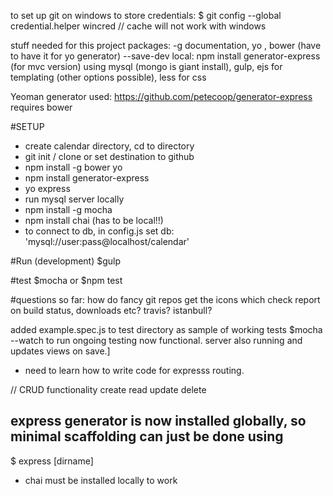 to set up git on windows to store credentials:
$ git config --global credential.helper wincred // cache will not work with windows

stuff needed for this project
packages:
-g documentation, yo , bower (have to have it for yo generator)
--save-dev 
local: npm install generator-express (for mvc version)
using mysql (mongo is giant install), gulp, ejs for templating (other options possible), less for css

Yeoman generator used: 
https://github.com/petecoop/generator-express
requires bower


#SETUP

- create calendar directory, cd to directory
- git init / clone or set destination to github
- npm install -g bower yo
- npm install generator-express
- yo express
- run mysql server locally
- npm install -g mocha
- npm install chai (has to be local!!)
- to connect to db, in config.js set db: 'mysql://user:pass@localhost/calendar'

#Run (development)
$gulp

#test
$mocha or $npm test

#questions so far:
how do fancy git repos get the icons which check report on build status, downloads etc? travis? istanbull?

added example.spec.js to test directory as sample of working tests
$mocha --watch to run ongoing testing now functional.
server also running and updates views on save.]

- need to learn how to write code for expresss routing.

// CRUD functionality
create read update delete
 
 ## express generator is now installed globally, so minimal scaffolding can just be done using 
 $ express [dirname]

 - chai must be installed locally to work 
